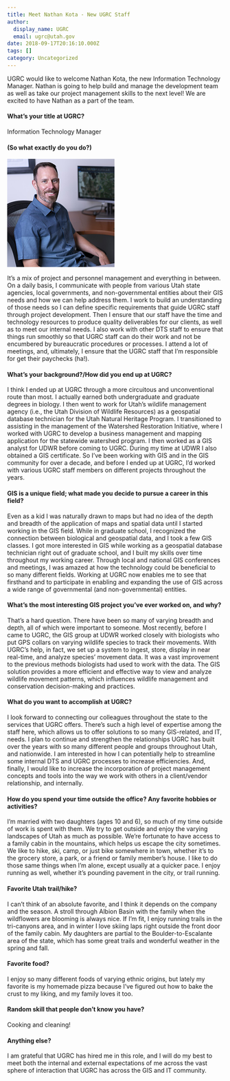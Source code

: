 ```yaml
---
title: Meet Nathan Kota - New UGRC Staff
author:
  display_name: UGRC
  email: ugrc@utah.gov
date: 2018-09-17T20:16:10.000Z
tags: []
category: Uncategorized
---
```


UGRC would like to welcome Nathan Kota, the new Information Technology Manager. Nathan is going to help build and manage the development team as well as take our project management skills to the next level! We are excited to have Nathan as a part of the team.

#### What’s your title at UGRC?

Information Technology Manager

#### (So what exactly do you do?)

![Nathan in his new office habitat](../../images/pillar-blog/2018-09-17-meet-new-agrc-staff/Kota.png)

It’s a mix of project and personnel management and everything in between. On a daily basis, I communicate with people from various Utah state agencies, local governments, and non-governmental entities about their GIS needs and how we can help address them. I work to build an understanding of those needs so I can define specific requirements that guide UGRC staff through project development. Then I ensure that our staff have the time and technology resources to produce quality deliverables for our clients, as well as to meet our internal needs. I also work with other DTS staff to ensure that things run smoothly so that UGRC staff can do their work and not be encumbered by bureaucratic procedures or processes. I attend a lot of meetings, and, ultimately, I ensure that the UGRC staff that I’m responsible for get their paychecks (ha!).

#### What’s your background?/How did you end up at UGRC?

I think I ended up at UGRC through a more circuitous and unconventional route than most. I actually earned both undergraduate and graduate degrees in biology. I then went to work for Utah’s wildlife management agency (i.e., the Utah Division of Wildlife Resources) as a geospatial database technician for the Utah Natural Heritage Program. I transitioned to assisting in the management of the Watershed Restoration Initiative, where I worked with UGRC to develop a business management and mapping application for the statewide watershed program. I then worked as a GIS analyst for UDWR before coming to UGRC. During my time at UDWR I also obtained a GIS certificate. So I’ve been working with GIS and in the GIS community for over a decade, and before I ended up at UGRC, I’d worked with various UGRC staff members on different projects throughout the years.

#### GIS is a unique field; what made you decide to pursue a career in this field?

Even as a kid I was naturally drawn to maps but had no idea of the depth and breadth of the application of maps and spatial data until I started working in the GIS field. While in graduate school, I recognized the connection between biological and geospatial data, and I took a few GIS classes. I got more interested in GIS while working as a geospatial database technician right out of graduate school, and I built my skills over time throughout my working career. Through local and national GIS conferences and meetings, I was amazed at how the technology could be beneficial to so many different fields. Working at UGRC now enables me to see that firsthand and to participate in enabling and expanding the use of GIS across a wide range of governmental (and non-governmental) entities.

#### What’s the most interesting GIS project you’ve ever worked on, and why?

That’s a hard question. There have been so many of varying breadth and depth, all of which were important to someone. Most recently, before I came to UGRC, the GIS group at UDWR worked closely with biologists who put GPS collars on varying wildlife species to track their movements. With UGRC’s help, in fact, we set up a system to ingest, store, display in near real-time, and analyze species’ movement data. It was a vast improvement to the previous methods biologists had used to work with the data. The GIS solution provides a more efficient and effective way to view and analyze wildlife movement patterns, which influences wildlife management and conservation decision-making and practices.

#### What do you want to accomplish at UGRC?

I look forward to connecting our colleagues throughout the state to the services that UGRC offers. There’s such a high level of expertise among the staff here, which allows us to offer solutions to so many GIS-related, and IT, needs. I plan to continue and strengthen the relationships UGRC has built over the years with so many different people and groups throughout Utah, and nationwide. I am interested in how I can potentially help to streamline some internal DTS and UGRC processes to increase efficiencies. And, finally, I would like to increase the incorporation of project management concepts and tools into the way we work with others in a client/vendor relationship, and internally.

#### How do you spend your time outside the office? Any favorite hobbies or activities?

I’m married with two daughters (ages 10 and 6), so much of my time outside of work is spent with them. We try to get outside and enjoy the varying landscapes of Utah as much as possible. We’re fortunate to have access to a family cabin in the mountains, which helps us escape the city sometimes. We like to hike, ski, camp, or just bike somewhere in town, whether it’s to the grocery store, a park, or a friend or family member’s house. I like to do those same things when I’m alone, except usually at a quicker pace. I enjoy running as well, whether it’s pounding pavement in the city, or trail running.

#### Favorite Utah trail/hike?

I can’t think of an absolute favorite, and I think it depends on the company and the season. A stroll through Albion Basin with the family when the wildflowers are blooming is always nice. If I’m fit, I enjoy running trails in the tri-canyons area, and in winter I love skiing laps right outside the front door of the family cabin. My daughters are partial to the Boulder-to-Escalante area of the state, which has some great trails and wonderful weather in the spring and fall.

#### Favorite food?

I enjoy so many different foods of varying ethnic origins, but lately my favorite is my homemade pizza because I’ve figured out how to bake the crust to my liking, and my family loves it too.

#### Random skill that people don’t know you have?

Cooking and cleaning!

#### Anything else?

I am grateful that UGRC has hired me in this role, and I will do my best to meet both the internal and external expectations of me across the vast sphere of interaction that UGRC has across the GIS and IT community.
